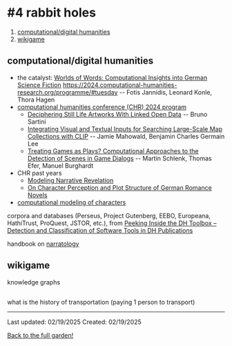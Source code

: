 # #4 rabbit holes 

1. [computational/digital humanities](#computationaldigital-humanities)
2. [wikigame](#wikigame)

## computational/digital humanities 

* the catalyst: [Worlds of Words: Computational Insights into German Science Fiction](https://events.stanford.edu/event/worlds-of-words-computational-insights-into-german-science-fiction#about_stream)
https://2024.computational-humanities-research.org/programme/#tuesday -- Fotis Jannidis, Leonard Konle, Thora Hagen
* [computational humanities conference (CHR) 2024 program](https://2024.computational-humanities-research.org/programme/#tuesday)
    * [Deciphering Still Life Artworks With Linked Open
Data](https://ceur-ws.org/Vol-3834/paper123.pdf) -- Bruno Sartini
    * [Integrating Visual and Textual Inputs for Searching
Large-Scale Map Collections with CLIP](https://ceur-ws.org/Vol-3834/paper17.pdf) -- Jamie Mahowald, Benjamin Charles Germain Lee
    * [Treating Games as Plays? Computational Approaches
to the Detection of Scenes in Game Dialogs](https://ceur-ws.org/Vol-3834/paper132.pdf) -- Martin Schlenk, Thomas Efer, Manuel Burghardt
* CHR past years
    * [Modeling Narrative Revelation](https://ceur-ws.org/Vol-3558/paper6166.pdf)
    * [On Character Perception and Plot Structure of
German Romance Novels](https://ceur-ws.org/Vol-3558/paper6876.pdf) 
* [computational modeling of characters](https://slides.com/danilsko/characters-in-cls)


corpora and databases (Perseus, Project Gutenberg, EEBO, Europeana, HathiTrust, ProQuest, JSTOR, etc.), from [Peeking Inside the DH Toolbox – Detection and
Classification of Software Tools in DH Publications](https://ceur-ws.org/Vol-3290/long_paper6029.pdf)

handbook on [narratology](https://www-archiv.fdm.uni-hamburg.de/lhn/contents.html)


## wikigame 
knowledge graphs

##
what is the history of transportation (paying 1 person to transport)

------------
Last updated: 02/19/2025
Created: 02/19/2025

[Back to the full garden!](./index.md)
